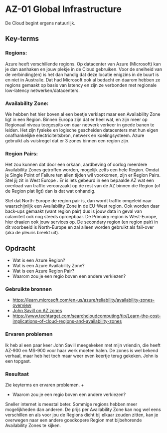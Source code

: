 # AZ-01 Global Infrastructure
De Cloud begint ergens natuurlijk. 

## Key-terms
### **Regions**:
Azure heeft verschillende regions. Op datacenter van Azure (Microsoft) kan je dan aanhaken en jouw plekje in de Cloud gebruiken. Voor de snelheid van de verbinding(en) is het dan handig dat deze locatie enigzins in de buurt is en niet in Australie. Dat had Microsoft ook al bedacht en daarom hebben ze regions gemaakt op basis van latency en zijn ze verbonden met regionale low-latency netwerken/datacenters. 

### **Availability Zone**:
We hebben het hier boven al een beetje verklapt maar een Availability Zone ligt in een Region. Binnen Europa zijn dat er heel wat, en zijn meer op Regionaal niveau toegespits om daar netwerk verkeer in goede banen te leiden. Het zijn fysieke en logische gescheiden datacenters met hun eigen onafhankelijke electriciteitsbron, netwerk en koelingsysteem. Azure gebruikt als vuistregel dat er 3 zones binnen een region zijn. 

### **Region Pairs**: 
Het zou kunnen dat door een orkaan, aardbeving of oorlog meerdere Availability Zones getroffen worden, mogelijk zelfs een hele Region. Omdat je Single Point of Failure ten allen tijden wil voorkomen, zijn er Region Pairs. Stel jij zit in West Europe . Er is iets gebeurd in een bepaalde AZ wat een overload van traffic veroorzaakt op de rest van de AZ binnen die Region (of de Region plat ligt) dan is dat wat onhandig. 

Stel dat North-Europe de region pair is, dan wordt traffic omgeleid naar waarschijnlijk een Availability Zone in de EU-West region. Ook worden daar back-ups gemaakt (want region pair) dus is jouw data in geval van calamiteit ook nog steeds oproepbaar. De Primairy region is West-Europe, hier draaien ook jouw services op. De secondary region (en region pair) in dit voorbeeld is North-Europe en zal alleen worden gebruikt als fail-over (aka de pleuris breekt uit). 

## Opdracht
- Wat is een Azure Region?
- Wat is een Azure Availability Zone?
- Wat is een Azure Region Pair?
- Waarom zou je een regio boven een andere verkiezen?


### Gebruikte bronnen
- https://learn.microsoft.com/en-us/azure/reliability/availability-zones-overview
- [John Savill on AZ zones](https://www.youtube.com/watch?v=4nDRvZR2EjU)
- https://www.techtarget.com/searchcloudcomputing/tip/Learn-the-cost-implications-of-cloud-regions-and-availability-zones

### Ervaren problemen
Ik heb al een paar keer John Savill meegekeken met mijn vriendin, die heeft AZ-900 en MS-900 voor haar werk moeten halen. De zones is wel bekend verhaal, maar heb het toch maar weer even keertje terug gekeken. John is een topgast. 

### Resultaat
Zie keyterms en ervaren problemen. 
+
- Waarom zou je een regio boven een andere verkiezen?

Sneller internet is meestal beter. Sommige regions hebben meer mogelijkheden dan anderen. De prijs per Availability Zone kan nog wel eens verschillen en als voor jou de Regions dicht bij elkaar zouden zitten, kan je overwegen naar een andere goedkopere Region met bijbehorende Availability Zones te kijken. 